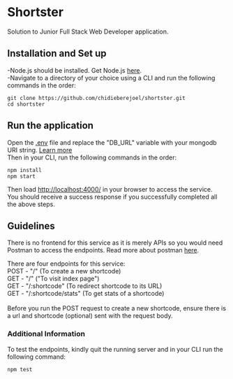 # Shortster

Solution to Junior Full Stack Web Developer application.

## Installation and Set up

-Node.js should be installed. Get Node.js [here](https://nodejs.org/en/download/).\
-Navigate to a directory of your choice using a CLI and run the following commands in the order:

```
git clone https://github.com/chidieberejoel/shortster.git
cd shortster
```
## Run the application
Open the [.env](.env) file and replace the "DB_URL" variable with your mongodb URI string. [Learn more](https://docs.mongodb.com/guides/server/drivers/) \
Then in your CLI, run the following commands in the order:

```
npm install
npm start
```
Then load <http://localhost:4000/> in your browser to access the service. \
You should receive a success response if you successfully completed all the above steps.

## Guidelines
There is no frontend for this service as it is merely APIs so you would need Postman to access the endpoints. Read more about postman [here](https://learning.postman.com/docs/getting-started/introduction/).

There are four endpoints for this service: \
POST - "/" (To create a new shortcode) \
GET - "/" ("To visit index page") \
GET - "/:shortcode" (To redirect shortcode to its URL) \
GET - "/:shortcode/stats" (To get stats of a shortcode) \
\
Before you run the POST request to create a new shortcode, ensure there is a url and shortcode (optional) sent with the request body.

### Additional Information
To test the endpoints, kindly quit the running server and in your CLI run the following command:
```
npm test
```